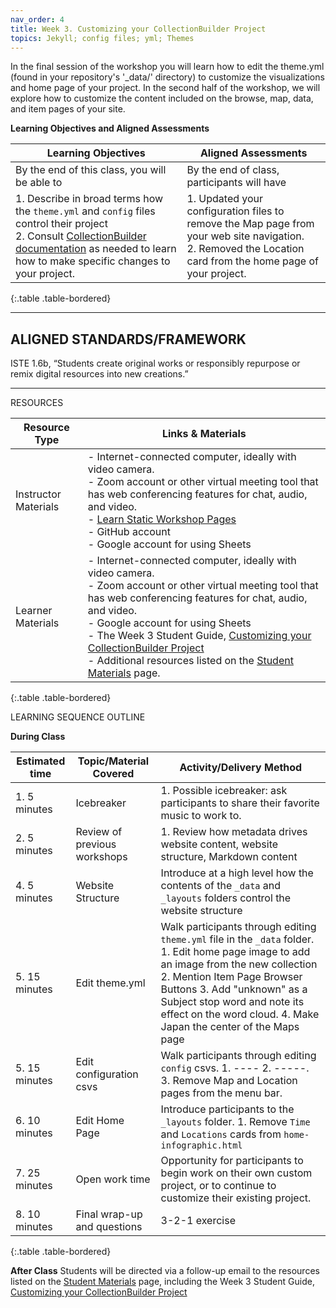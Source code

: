 ```yaml
---
nav_order: 4
title: Week 3. Customizing your CollectionBuilder Project
topics: Jekyll; config files; yml; Themes
---
```


In the final session of the workshop you will learn how to edit the theme.yml (found in your repository's '_data/' directory) to customize the visualizations and home page of your project. In the second half of the workshop, we will explore how to customize the content included on the browse, map, data, and item pages of your site.

**Learning Objectives and Aligned Assessments**

| Learning Objectives | Aligned Assessments |
| ------------------- | -------------------- |
| By the end of this class, you will be able to | By the end of class, participants will have |
|1. Describe in broad terms how the `theme.yml` and `config` files control their project <br>2. Consult [CollectionBuilder documentation](https://collectionbuilder.github.io/cb-docs/) as needed to learn how to make specific changes to your project. | 1. Updated your configuration files to remove the Map page from your web site navigation. <br>2. Removed the Location card from the home page of your project. |
{:.table .table-bordered}

----------
## ALIGNED STANDARDS/FRAMEWORK

ISTE 1.6b, “Students create original works or responsibly repurpose or remix digital resources into new creations.”

----------
RESOURCES

| Resource Type  | Links & Materials   |
| ---------------------- | ----------------- |
| Instructor Materials   | -  Internet-connected computer, ideally with video camera. <br>- Zoom account or other virtual meeting tool that has web conferencing features for chat, audio, and video.  <br>- [Learn Static Workshop Pages](https://learn-static.github.io/collectionbuilder-workshop/) <br>- GitHub account <br>- Google account for using Sheets|
| Learner Materials   | - Internet-connected computer, ideally with video camera. <br>- Zoom account or other virtual meeting tool that has web conferencing features for chat, audio, and video. <br>- Google account for using Sheets<br>- The Week 3 Student Guide, [Customizing your CollectionBuilder Project](https://github.com/learn-static/collectionbuilder-workshop/blob/main/customizing_project.md) <br>- Additional resources listed on the [Student Materials](https://learn-static.github.io/collectionbuilder-workshop/content/student_materials.html) page.|
{:.table .table-bordered}


LEARNING SEQUENCE OUTLINE

**During Class**

| Estimated time | Topic/Material Covered | Activity/Delivery Method |
| -------------- | --------------- | ----------- |
| 1. 5 minutes   | Icebreaker   | 1. Possible icebreaker: ask participants to share their favorite music to work to. |
| 2. 5 minutes   | Review of previous workshops | 1. Review how metadata drives website content, website structure, Markdown content |
| 4. 5 minutes | Website Structure  | Introduce at a high level how the contents of the `_data` and `_layouts` folders control the website structure |
| 5. 15 minutes  | Edit theme.yml | Walk participants through editing `theme.yml` file in the `_data` folder. 1. Edit home page image to add an image from the new collection 2. Mention Item Page Browser Buttons 3. Add "unknown" as a Subject stop word and note its effect on the word cloud. 4. Make Japan the center of the Maps page |
| 5. 15 minutes  | Edit configuration csvs | Walk participants through editing `config` csvs. 1. ---- 2. -----. 3. Remove Map and Location pages from the menu bar. |
| 6. 10 minutes| Edit Home Page | Introduce participants to the `_layouts` folder. 1. Remove `Time` and `Locations` cards from `home-infographic.html` |
| 7. 25 minutes | Open work time | Opportunity for participants to begin work on their own custom project, or to continue to customize their existing project. |
| 8. 10 minutes   | Final wrap-up and questions    | 3-2-1 exercise |
{:.table .table-bordered}


**After Class**
Students will be directed via a follow-up email to the resources listed on the [Student Materials](https://learn-static.github.io/collectionbuilder-workshop/content/student_materials.html) page, including the Week 3 Student Guide, [Customizing your CollectionBuilder Project](https://github.com/learn-static/collectionbuilder-workshop/blob/main/customizing_project.md) 
